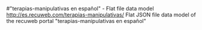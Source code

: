 #"terapias-manipulativas en español" - Flat file data model
http://es.recuweb.com/terapias-manipulativas/
Flat JSON file data model of the recuweb portal "terapias-manipulativas en español"
